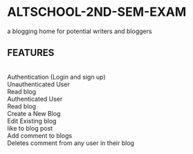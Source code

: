 # ALTSCHOOL-2ND-SEM-EXAM
a blogging home for potential writers and bloggers
<h2>FEATURES</h2><br>
Authentication (Login and sign up)<br>
Unauthenticated User<br>
Read blog<br>
Authenticated User<br>
Read blog<br>
Create a New Blog<br>
Edit Existing blog<br>
like to blog post<br>
Add comment to blogs<br>
Deletes comment from any user in their blog<br>
